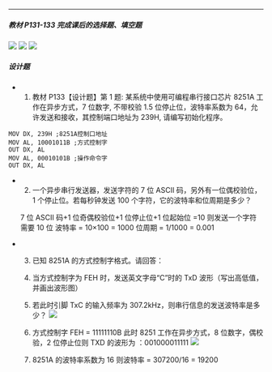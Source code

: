 ----


##### 教材 P131-133 完成课后的选择题、填空题

![](https://pan.lmio.xyz/pic/a3ebfd633ff5b83afbf639b433d9648.jpg)
![](https://pan.lmio.xyz/pic/ca9c1a120b16eac1aa48b4d6341be7b.jpg)
![](https://pan.lmio.xyz/pic/db6cae5cac875bbfa9e3f31e3b26810.jpg)


##### 设计题

- 1. 教材 P133【设计题】第 1 题:
  某系统中使用可编程串行接口芯片 8251A 工作在异步方式，7 位数字, 不带校验 1.5 位停止位，波特率系数为 64，允许发送和接收，其控制端口地址为 239H, 请编写初始化程序。
	
```armasm
MOV DX, 239H ;8251A控制口地址
MOV AL, 10001011B ;方式控制字
OUT DX, AL
MOV AL, 00010101B ;操作命令字
OUT DX, AL
```

- 2. 一个异步串行发送器，发送字符的 7 位 ASCII 码，另外有一位偶校验位，1 个停止位。若每秒钟发送 100 个字符，它的波特率和位周期是多少？
	  
	7 位 ASCII 码+1 位奇偶校验位+1 位停止位+1 位起始位 =10
	则发送一个字符需要 10 位
	波特率 = 10×100 = 1000
	位周期 = 1/1000 = 0.001

- 3. 已知 8251A 的方式控制字格式。请回答：
	1. 当方式控制字为 FEH 时，发送英文字母“C”时的 TxD 波形（写出高低值，并画出波形图）
	2. 若此时引脚 TxC 的输入频率为 307.2kHz，则串行信息的发送波特率是多少？
	![](https://pan.lmio.xyz/pic/20221205222013.png)

	1. 方式控制字 FEH = 11111110B  此时 8251 工作在异步方式，8 位数字，偶校验，2 位停止位则 TXD 的波形为 ：001000011111 
	![](https://pan.lmio.xyz/pic/dc717e9f72465f913fc6b880845272c.jpg)

	2. 8251A 的波特率系数为 16  则波特率 = 307200/16 = 19200
	    